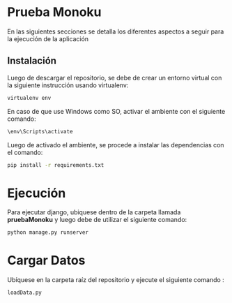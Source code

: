 # Prueba Monoku

En las siguientes secciones se detalla los diferentes aspectos a seguir para la ejecución de la aplicación

## Instalación
Luego de descargar el repositorio, se debe de crear un entorno virtual con la siguiente instrucción usando virtualenv:

```bash
virtualenv env
```

En caso de que use Windows como SO, activar el ambiente con el siguiente comando:

```bash
\env\Scripts\activate
```

Luego de activado el ambiente, se procede a instalar las dependencias con el comando:

```bash
pip install -r requirements.txt
```

# Ejecución

Para ejecutar django, ubiquese dentro de la carpeta llamada **pruebaMonoku** y luego debe de utilizar el siguiente comando:

```bash
python manage.py runserver
```

# Cargar Datos

Ubíquese en la carpeta raíz del repositorio y ejecute el siguiente comando :

```bash
loadData.py
```
